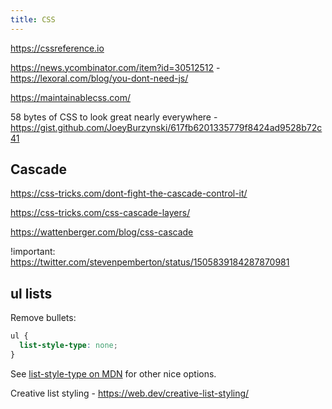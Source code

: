```yaml
---
title: CSS
---
```


https://cssreference.io

https://news.ycombinator.com/item?id=30512512 - https://lexoral.com/blog/you-dont-need-js/

https://maintainablecss.com/

58 bytes of CSS to look great nearly everywhere - https://gist.github.com/JoeyBurzynski/617fb6201335779f8424ad9528b72c41

## Cascade

https://css-tricks.com/dont-fight-the-cascade-control-it/

https://css-tricks.com/css-cascade-layers/

https://wattenberger.com/blog/css-cascade

!important: https://twitter.com/stevenpemberton/status/1505839184287870981

## ul lists

Remove bullets:

```css
ul {
  list-style-type: none;
}
```

See [list-style-type on MDN](https://developer.mozilla.org/en-US/docs/Web/CSS/list-style-type) for other nice options.

Creative list styling - https://web.dev/creative-list-styling/
